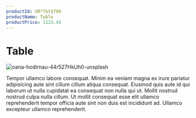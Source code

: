 ```yaml
---
productId: UR*7bt$f98
productName: Table
productPrice: 1123.45
---
```


# Table

![oana-hodirnau-44r527HkUh0-unsplash](https://storage.googleapis.com/fauxmazon.appspot.com/publicMedia/1300/1627951470950_oana-hodirnau-44r527HkUh0-unsplash.jpg)

Tempor ullamco labore consequat. Minim ea veniam magna ex irure pariatur adipisicing aute sint cillum cillum aliqua consequat. Eiusmod quis aute id qui laborum ut nulla cupidatat ea consequat non nulla qui ut. Mollit nostrud nostrud culpa nulla cillum. Ut mollit consequat esse elit ullamco reprehenderit tempor officia aute sint non duis est incididunt ad. Ullamco excepteur ullamco reprehenderit.
